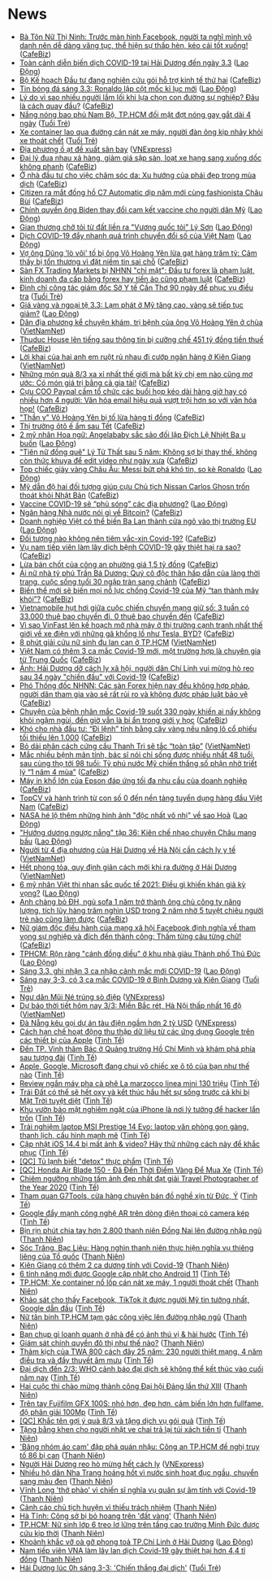 # News

- [Bà Tôn Nữ Thị Ninh: Trước màn hình Facebook, người ta nghĩ mình vô danh nên dễ dàng văng tục, thể hiện sự thấp hèn, kéo cái tốt xuống!](https://cafebiz.vn/ba-ton-nu-thi-ninh-truoc-man-hinh-facebook-nguoi-ta-nghi-minh-vo-danh-nen-de-dang-vang-tuc-the-hien-su-thap-hen-keo-cai-tot-xuong-20210302165311682.chn) ([CafeBiz](https://cafebiz.vn))
- [Toàn cảnh diễn biến dịch COVID-19 tại Hải Dương đến ngày 3.3](https://laodong.vn/infographic/toan-canh-dien-bien-dich-covid-19-tai-hai-duong-den-ngay-33-885146.ldo) ([Lao Động](https://laodong.vn))
- [Bộ Kế hoạch Đầu tư đang nghiên cứu gói hỗ trợ kinh tế thứ hai](https://cafebiz.vn/bo-ke-hoach-dau-tu-dang-nghien-cuu-goi-ho-tro-kinh-te-thu-hai-20210303102217381.chn) ([CafeBiz](https://cafebiz.vn))
- [Tin bóng đá sáng 3.3: Ronaldo lập cột mốc kỉ lục mới](https://laodong.vn/bong-da-quoc-te/tin-bong-da-sang-33-ronaldo-lap-cot-moc-ki-luc-moi-885240.ldo) ([Lao Động](https://laodong.vn))
- [Lý do vì sao nhiều người lầm lối khi lựa chọn con đường sự nghiệp? Đâu là cách quay đầu?](https://cafebiz.vn/ly-do-vi-sao-nhieu-nguoi-lam-loi-khi-lua-chon-con-duong-su-nghiep-dau-la-cach-quay-dau-20210302152751142.chn) ([CafeBiz](https://cafebiz.vn))
- [Nắng nóng bao phủ Nam Bộ, TP.HCM đối mặt đợt nóng gay gắt dài 4 ngày](https://tuoitre.vn/nang-nong-bao-phu-nam-bo-tp-hcm-doi-mat-dot-nong-gay-gat-dai-4-ngay-20210303090638247.htm) ([Tuổi Trẻ](https://tuoitre.vn))
- [Xe container lao qua đường cán nát xe máy, người đàn ông kịp nhảy khỏi xe thoát chết](https://tuoitre.vn/xe-container-lao-qua-duong-can-nat-xe-may-nguoi-dan-ong-kip-nhay-khoi-xe-thoat-chet-20210303094512015.htm) ([Tuổi Trẻ](https://tuoitre.vn))
- [Địa phương ồ ạt đề xuất sân bay](https://vnexpress.net/dia-phuong-o-at-de-xuat-san-bay-4242582.html) ([VNExpress](https://vnexpress.net))
- [Đại lý đua nhau xả hàng, giảm giá sập sàn, loạt xe hạng sang xuống dốc không phanh](https://cafebiz.vn/dai-ly-dua-nhau-xa-hang-giam-gia-sap-san-loat-xe-hang-sang-xuong-doc-khong-phanh-20210303084952803.chn) ([CafeBiz](https://cafebiz.vn))
- [Ở nhà đầu tư cho việc chăm sóc da: Xu hướng của phái đẹp trong mùa dịch](https://cafebiz.vn/o-nha-dau-tu-cho-viec-cham-soc-da-xu-huong-cua-phai-dep-trong-mua-dich-20210302213315035.chn) ([CafeBiz](https://cafebiz.vn))
- [Citizen ra mắt đồng hồ C7 Automatic dịp năm mới cùng fashionista Châu Bùi](https://cafebiz.vn/citizen-ra-mat-dong-ho-c7-automatic-dip-nam-moi-cung-fashionista-chau-bui-20210302153431428.chn) ([CafeBiz](https://cafebiz.vn))
- [Chính quyền ông Biden thay đổi cam kết vaccine cho người dân Mỹ](https://laodong.vn/the-gioi/chinh-quyen-ong-biden-thay-doi-cam-ket-vaccine-cho-nguoi-dan-my-885234.ldo) ([Lao Động](https://laodong.vn))
- [Gian thương chở tỏi từ đất liền ra &quot;Vương quốc tỏi&quot; Lý Sơn](https://laodong.vn/video/gian-thuong-cho-toi-tu-dat-lien-ra-vuong-quoc-toi-ly-son-884975.ldo) ([Lao Động](https://laodong.vn))
- [Dịch COVID-19 đẩy nhanh quá trình chuyển đổi số của Việt Nam](https://laodong.vn/cong-nghe/dich-covid-19-day-nhanh-qua-trinh-chuyen-doi-so-cua-viet-nam-885132.ldo) ([Lao Động](https://laodong.vn))
- [Vợ ông Dũng 'lò vôi' tố bị ông Võ Hoàng Yên lừa gạt hàng trăm tỷ: Cảm thấy bị tổn thương vì đặt niềm tin sai chỗ](https://cafebiz.vn/vo-ong-dung-lo-voi-to-bi-ong-vo-hoang-yen-lua-gat-hang-tram-ty-cam-thay-bi-ton-thuong-vi-dat-niem-tin-sai-cho-2021030309523497.chn) ([CafeBiz](https://cafebiz.vn))
- [Sàn FX Trading Markets bị NHNN "chỉ mặt": Đầu tư forex là phạm luật, kinh doanh đa cấp bằng forex hay tiền ảo cũng phạm luật](https://cafebiz.vn/san-fx-trading-markets-bi-nhnn-chi-mat-dau-tu-forex-la-pham-luat-kinh-doanh-da-cap-bang-forex-hay-tien-ao-cung-pham-luat-20210303092726163.chn) ([CafeBiz](https://cafebiz.vn))
- [Đình chỉ công tác giám đốc Sở Y tế Cần Thơ 90 ngày để phục vụ điều tra](https://tuoitre.vn/dinh-chi-cong-tac-giam-doc-so-y-te-can-tho-90-ngay-de-phuc-vu-dieu-tra-20210303094909105.htm) ([Tuổi Trẻ](https://tuoitre.vn))
- [Giá vàng và ngoại tệ 3.3: Lạm phát ở Mỹ tăng cao, vàng sẽ tiếp tục giảm?](https://laodong.vn/video/gia-vang-va-ngoai-te-33-lam-phat-o-my-tang-cao-vang-se-tiep-tuc-giam-885252.ldo) ([Lao Động](https://laodong.vn))
- [Dân địa phương kể chuyện khám, trị bệnh của ông Võ Hoàng Yên ở chùa](http://vietnamnet.vn/vn/thoi-su/dan-dia-phuong-ke-chuyen-kham-tri-benh-cua-ong-vo-hoang-yen-o-chua-716818.html) ([VietNamNet](https://vietnamnet.vn))
- [Thuduc House lên tiếng sau thông tin bị cưỡng chế 451 tỷ đồng tiền thuế](https://cafebiz.vn/thuduc-house-len-tieng-sau-thong-tin-bi-cuong-che-451-ty-dong-tien-thue-20210303093249404.chn) ([CafeBiz](https://cafebiz.vn))
- [Lời khai của hai anh em ruột rủ nhau đi cướp ngân hàng ở Kiên Giang](http://vietnamnet.vn/vn/thoi-su/loi-khai-cua-hai-anh-em-ruot-ru-nhau-di-cuop-ngan-hang-o-kien-giang-716807.html) ([VietNamNet](https://vietnamnet.vn))
- [Những món quà 8/3 xa xỉ nhất thế giới mà bất kỳ chị em nào cũng mơ ước: Có món giá trị bằng cả gia tài!](https://cafebiz.vn/nhung-mon-qua-8-3-xa-xi-nhat-the-gioi-ma-bat-ky-chi-em-nao-cung-mo-uoc-co-mon-gia-tri-bang-ca-gia-tai-20210303035851281.chn) ([CafeBiz](https://cafebiz.vn))
- [Cựu COO Paypal cấm tổ chức các buổi họp kéo dài hàng giờ hay có nhiều hơn 4 người: Văn hóa email hiệu quả vượt trội hơn so với văn hóa họp!](https://cafebiz.vn/cuu-coo-paypal-cam-to-chuc-cac-buoi-hop-keo-dai-hang-gio-hay-co-nhieu-hon-4-nguoi-van-hoa-email-hieu-qua-vuot-troi-hon-so-voi-van-hoa-hop-20210302194051227.chn) ([CafeBiz](https://cafebiz.vn))
- ["Thần y" Võ Hoàng Yên bị tố lừa hàng tỉ đồng](https://cafebiz.vn/than-y-vo-hoang-yen-bi-to-lua-hang-ti-dong-202103030853383.chn) ([CafeBiz](https://cafebiz.vn))
- [Thị trường ôtô ế ẩm sau Tết](https://cafebiz.vn/thi-truong-oto-e-am-sau-tet-20210303084729396.chn) ([CafeBiz](https://cafebiz.vn))
- [2 mỹ nhân Hoa ngữ: Angelababy sắc sảo đối lập Địch Lệ Nhiệt Ba u buồn](https://laodong.vn/photo/2-my-nhan-hoa-ngu-angelababy-sac-sao-doi-lap-dich-le-nhiet-ba-u-buon-885218.ldo) ([Lao Động](https://laodong.vn))
- ["Tiên nữ đồng quê" Lý Tử Thất sau 5 năm: Không sợ bị thay thế, không còn thức khuya để edit video như ngày xưa](https://cafebiz.vn/tien-nu-dong-que-ly-tu-that-sau-5-nam-khong-so-bi-thay-the-khong-con-thuc-khuya-de-edit-video-nhu-ngay-xua-20210303090908482.chn) ([CafeBiz](https://cafebiz.vn))
- [Top chiếc giày vàng Châu Âu: Messi bứt phá khó tin, so kè Ronaldo](https://laodong.vn/photo/top-chiec-giay-vang-chau-au-messi-but-pha-kho-tin-so-ke-ronaldo-885203.ldo) ([Lao Động](https://laodong.vn))
- [Mỹ dẫn độ hai đối tượng giúp cựu Chủ tịch Nissan Carlos Ghosn trốn thoát khỏi Nhật Bản](https://cafebiz.vn/my-dan-do-hai-doi-tuong-giup-cuu-chu-tich-nissan-carlos-ghosn-tron-thoat-khoi-nhat-ban-20210303084438064.chn) ([CafeBiz](https://cafebiz.vn))
- [Vaccine COVID-19 sẽ “phủ sóng” các địa phương?](https://laodong.vn/xa-hoi/vaccine-covid-19-se-phu-song-cac-dia-phuong-885139.ldo) ([Lao Động](https://laodong.vn))
- [Ngân hàng Nhà nước nói gì về Bitcoin?](https://cafebiz.vn/ngan-hang-nha-nuoc-noi-gi-ve-bitcoin-20210303085813805.chn) ([CafeBiz](https://cafebiz.vn))
- [Doanh nghiệp Việt có thể biến Ba Lan thành cửa ngõ vào thị trường EU](https://laodong.vn/kinh-te/doanh-nghiep-viet-co-the-bien-ba-lan-thanh-cua-ngo-vao-thi-truong-eu-885117.ldo) ([Lao Động](https://laodong.vn))
- [Đối tượng nào không nên tiêm vắc-xin Covid-19?](https://cafebiz.vn/doi-tuong-nao-khong-nen-tiem-vac-xin-covid-19-20210303085356298.chn) ([CafeBiz](https://cafebiz.vn))
- [Vụ nam tiếp viên làm lây dịch bệnh COVID-19 gây thiệt hại ra sao?](https://cafebiz.vn/vu-nam-tiep-vien-lam-lay-dich-benh-covid-19-gay-thiet-hai-ra-sao-20210303084627881.chn) ([CafeBiz](https://cafebiz.vn))
- [Lừa bán chốt của công an phường giá 1,5 tỷ đồng](https://cafebiz.vn/lua-ban-chot-cua-cong-an-phuong-gia-15-ty-dong-20210303084414839.chn) ([CafeBiz](https://cafebiz.vn))
- [Ái nữ nhà tỷ phú Trần Bá Dương: Quý cô độc thân hấp dẫn của làng thời trang, cuộc sống tuổi 30 ngập tràn sang chảnh](https://cafebiz.vn/ai-nu-nha-ty-phu-tran-ba-duong-quy-co-doc-than-hap-dan-cua-lang-thoi-trang-cuoc-song-tuoi-30-ngap-tran-sang-chanh-20210226181919314.chn) ([CafeBiz](https://cafebiz.vn))
- [Biến thể mới sẽ biến mọi nỗ lực chống Covid-19 của Mỹ “tan thành mây khói”?](https://cafebiz.vn/bien-the-moi-se-bien-moi-no-luc-chong-covid-19-cua-my-tan-thanh-may-khoi-202103030843113.chn) ([CafeBiz](https://cafebiz.vn))
- [Vietnamobile hụt hơi giữa cuộc chiến chuyển mạng giữ số: 3 tuần có 33.000 thuê bao chuyển đi, 0 thuê bao chuyển đến](https://cafebiz.vn/vietnamobile-hut-hoi-giua-cuoc-chien-chuyen-mang-giu-so-3-tuan-co-33000-thue-bao-chuyen-di-0-thue-bao-chuyen-den-20210302094347183.chn) ([CafeBiz](https://cafebiz.vn))
- [Vì sao VinFast lên kế hoạch mở nhà máy ở thị trường cạnh tranh nhất thế giới về xe điện với những gã khổng lồ như Tesla, BYD?](https://cafebiz.vn/vi-sao-vinfast-len-ke-hoach-mo-nha-may-o-thi-truong-canh-tranh-nhat-the-gioi-ve-xe-dien-voi-nhung-ga-khong-lo-nhu-tesla-byd-20210303084025433.chn) ([CafeBiz](https://cafebiz.vn))
- [8 phút giải cứu nữ sinh đu lan can ở TP.HCM](http://vietnamnet.vn/vn/thoi-su/8-phut-giai-cuu-nu-sinh-du-lan-can-o-tp-hcm-716790.html) ([VietNamNet](https://vietnamnet.vn))
- [Việt Nam có thêm 3 ca mắc Covid-19 mới, một trường hợp là chuyên gia từ Trung Quốc](https://cafebiz.vn/viet-nam-co-them-3-ca-mac-covid-19-moi-mot-truong-hop-la-chuyen-gia-tu-trung-quoc-20210303083834649.chn) ([CafeBiz](https://cafebiz.vn))
- [Ảnh: Hải Dương dỡ cách ly xã hội, người dân Chí Linh vui mừng hò reo sau 34 ngày "chiến đấu" với Covid-19](https://cafebiz.vn/anh-hai-duong-do-cach-ly-xa-hoi-nguoi-dan-chi-linh-vui-mung-ho-reo-sau-34-ngay-chien-dau-voi-covid-19-20210303083630232.chn) ([CafeBiz](https://cafebiz.vn))
- [Phó Thống đốc NHNN: Các sàn Forex hiện nay đều không hợp pháp, người dân tham gia vào sẽ rất rủi ro và không được pháp luật bảo vệ](https://cafebiz.vn/pho-thong-doc-nhnn-cac-san-forex-hien-nay-deu-khong-hop-phap-nguoi-dan-tham-gia-vao-se-rat-rui-ro-va-khong-duoc-phap-luat-bao-ve-20210303083515355.chn) ([CafeBiz](https://cafebiz.vn))
- [Chuyện của bệnh nhân mắc Covid-19 suốt 330 ngày khiến ai nấy không khỏi ngậm ngùi, đến giờ vẫn là bí ẩn trong giới y học](https://cafebiz.vn/chuyen-cua-benh-nhan-mac-covid-19-suot-330-ngay-khien-ai-nay-khong-khoi-ngam-ngui-den-gio-van-la-bi-an-trong-gioi-y-hoc-20210303083449049.chn) ([CafeBiz](https://cafebiz.vn))
- [Khó cho nhà đầu tư: “Đi lệnh” tính bằng cây vàng nếu nâng lô cổ phiếu tối thiểu lên 1.000](https://cafebiz.vn/kho-cho-nha-dau-tu-di-lenh-tinh-bang-cay-vang-neu-nang-lo-co-phieu-toi-thieu-len-1000-20210303083223372.chn) ([CafeBiz](https://cafebiz.vn))
- [Bỏ dải phân cách cứng cầu Thanh Trì sẽ tắc “toàn tập”](http://vietnamnet.vn/vn/thoi-su/an-toan-giao-thong/bo-dai-phan-cach-cung-cau-thanh-tri-se-tac-toan-tap-716742.html) ([VietNamNet](https://vietnamnet.vn))
- [Mắc nhiều bệnh mãn tính, bác sĩ nói chỉ sống được nhiều nhất 48 tuổi, sau cùng thọ tới 98 tuổi: Tỷ phú nước Mỹ chiến thắng số phận nhờ triết lý “1 năm 4 mùa”](https://cafebiz.vn/mac-nhieu-benh-man-tinh-bac-si-noi-chi-song-duoc-nhieu-nhat-48-tuoi-sau-cung-tho-toi-98-tuoi-ty-phu-nuoc-my-chien-thang-so-phan-nho-triet-ly-1-nam-4-mua-20210302154734401.chn) ([CafeBiz](https://cafebiz.vn))
- [Máy in khổ lớn của Epson đáp ứng tối đa nhu cầu của doanh nghiệp](https://cafebiz.vn/may-in-kho-lon-cua-epson-dap-ung-toi-da-nhu-cau-cua-doanh-nghiep-20210302213257193.chn) ([CafeBiz](https://cafebiz.vn))
- [TopCV và hành trình từ con số 0 đến nền tảng tuyển dụng hàng đầu Việt Nam](https://cafebiz.vn/topcv-va-hanh-trinh-tu-con-so-0-den-nen-tang-tuyen-dung-hang-dau-viet-nam-2021030210262109.chn) ([CafeBiz](https://cafebiz.vn))
- [NASA hé lộ thêm những hình ảnh &quot;độc nhất vô nhị&quot; về sao Hoả](https://laodong.vn/photo/nasa-he-lo-them-nhung-hinh-anh-doc-nhat-vo-nhi-ve-sao-hoa-885188.ldo) ([Lao Động](https://laodong.vn))
- [&quot;Hướng dương ngược nắng&quot; tập 36: Kiên chế nhạo chuyện Châu mang bầu](https://laodong.vn/giai-tri/huong-duong-nguoc-nang-tap-36-kien-che-nhao-chuyen-chau-mang-bau-885202.ldo) ([Lao Động](https://laodong.vn))
- [Người từ 4 địa phương của Hải Dương về Hà Nội cần cách ly y tế](http://vietnamnet.vn/vn/thoi-su/nguoi-tu-4-dia-phuong-cua-hai-duong-ve-ha-noi-can-cach-ly-y-te-716764.html) ([VietNamNet](https://vietnamnet.vn))
- [Hết phong tỏa, quy định giãn cách mới khi ra đường ở Hải Dương](http://vietnamnet.vn/vn/thoi-su/media/het-phong-toa-quy-dinh-gian-cach-moi-khi-ra-duong-o-hai-duong-716751.html) ([VietNamNet](https://vietnamnet.vn))
- [6 mỹ nhân Việt thi nhan sắc quốc tế 2021: Điều gì khiến khán giả kỳ vọng?](https://laodong.vn/van-hoa/6-my-nhan-viet-thi-nhan-sac-quoc-te-2021-dieu-gi-khien-khan-gia-ky-vong-885197.ldo) ([Lao Động](https://laodong.vn))
- [Anh chàng bỏ ĐH, ngủ sofa 1 năm trở thành ông chủ công ty năng lượng, tích lũy hàng trăm nghìn USD trong 2 năm nhờ 5 tuyệt chiêu người trẻ nào cũng làm được](https://cafebiz.vn/anh-chang-bo-dh-ngu-sofa-1-nam-tro-thanh-ong-chu-cong-ty-nang-luong-tich-luy-hang-tram-nghin-usd-trong-2-nam-nho-5-tuyet-chieu-nguoi-tre-nao-cung-lam-duoc-20210302153241534.chn) ([CafeBiz](https://cafebiz.vn))
- [Nữ giám đốc điều hành của mạng xã hội Facebook định nghĩa về tham vọng sự nghiệp và đích đến thành công: Thấm từng câu từng chữ!](https://cafebiz.vn/nu-giam-doc-dieu-hanh-cua-mang-xa-hoi-facebook-dinh-nghia-ve-tham-vong-su-nghiep-va-dich-den-thanh-cong-tham-tung-cau-tung-chu-20210226221611693.chn) ([CafeBiz](https://cafebiz.vn))
- [TPHCM: Rộn ràng &quot;cánh đồng diều&quot; ở khu nhà giàu Thành phố Thủ Đức](https://laodong.vn/photo/tphcm-ron-rang-canh-dong-dieu-o-khu-nha-giau-thanh-pho-thu-duc-885153.ldo) ([Lao Động](https://laodong.vn))
- [Sáng 3.3, ghi nhận 3 ca nhập cảnh mắc mới COVID-19](https://laodong.vn/y-te/sang-33-ghi-nhan-3-ca-nhap-canh-mac-moi-covid-19-885187.ldo) ([Lao Động](https://laodong.vn))
- [Sáng nay 3-3, có 3 ca mắc COVID-19 ở Bình Dương và Kiên Giang](https://tuoitre.vn/sang-nay-3-3-co-3-ca-mac-covid-19-o-binh-duong-va-kien-giang-20210303060700797.htm) ([Tuổi Trẻ](https://tuoitre.vn))
- [Ngư dân Mũi Né trúng sò điệp](https://vnexpress.net/ngu-dan-mui-ne-trung-so-diep-4242234.html) ([VNExpress](https://vnexpress.net))
- [Dự báo thời tiết hôm nay 3/3: Miền Bắc rét, Hà Nội thấp nhất 16 độ](http://vietnamnet.vn/vn/thoi-su/du-bao-thoi-tiet-hom-nay-3-3-mien-bac-ret-ha-noi-thap-nhat-16-do-716689.html) ([VietNamNet](https://vietnamnet.vn))
- [Đà Nẵng kêu gọi dự án tàu điện ngầm hơn 2 tỷ USD](https://vnexpress.net/da-nang-keu-goi-du-an-tau-dien-ngam-hon-2-ty-usd-4242557.html) ([VNExpress](https://vnexpress.net))
- [Cách hạn chế hoạt động thu thập dữ liệu từ các ứng dụng Google trên các thiết bị của Apple](https://tinhte.vn/thread/cach-han-che-hoat-dong-thu-thap-du-lieu-tu-cac-ung-dung-google-tren-cac-thiet-bi-cua-apple.3285367/) ([Tinh Tế](https://tinhte.vn))
- [Đến TP. Vinh thăm Bác ở Quảng trường Hồ Chí Minh và khám phá phía sau tượng đài](https://tinhte.vn/thread/den-tp-vinh-tham-bac-o-quang-truong-ho-chi-minh-va-kham-pha-phia-sau-tuong-dai.3285855/) ([Tinh Tế](https://tinhte.vn))
- [Apple, Google, Microsoft đang chui vô chiếc xe ô tô của bạn như thế nào](https://tinhte.vn/thread/apple-google-microsoft-dang-chui-vo-chiec-xe-o-to-cua-ban-nhu-the-nao.3285850/) ([Tinh Tế](https://tinhte.vn))
- [Review ngắn máy pha cà phê La marzocco linea mini 130 triệu](https://tinhte.vn/thread/review-ngan-may-pha-ca-phe-la-marzocco-linea-mini-130-trieu.3286292/) ([Tinh Tế](https://tinhte.vn))
- [Trái Đất có thể sẽ hết oxy và kết thúc hầu hết sự sống trước cả khi bị Mặt Trời tuyệt diệt](https://tinhte.vn/thread/trai-dat-co-the-se-het-oxy-va-ket-thuc-hau-het-su-song-truoc-ca-khi-bi-mat-troi-tuyet-diet.3286115/) ([Tinh Tế](https://tinhte.vn))
- [Khu vườn bảo mật nghiêm ngặt của iPhone là nơi lý tưởng để hacker lẩn trốn](https://tinhte.vn/thread/khu-vuon-bao-mat-nghiem-ngat-cua-iphone-la-noi-ly-tuong-de-hacker-lan-tron.3285706/) ([Tinh Tế](https://tinhte.vn))
- [Trải nghiệm laptop MSI Prestige 14 Evo: laptop văn phòng gọn gàng, thanh lịch, cấu hình mạnh mẽ](https://tinhte.vn/thread/trai-nghiem-laptop-msi-prestige-14-evo-laptop-van-phong-gon-gang-thanh-lich-cau-hinh-manh-me.3282480/) ([Tinh Tế](https://tinhte.vn))
- [Cập nhật iOS 14.4 bị mất ảnh & video? Hãy thử những cách này để khắc phục](https://tinhte.vn/thread/cap-nhat-ios-14-4-bi-mat-anh-video-hay-thu-nhung-cach-nay-de-khac-phuc.3286103/) ([Tinh Tế](https://tinhte.vn))
- [[QC] Tủ lạnh biết "detox" thực phẩm](https://tinhte.vn/thread/qc-tu-lanh-biet-detox-thuc-pham.3286315/) ([Tinh Tế](https://tinhte.vn))
- [[QC] Honda Air Blade 150 - Đã Đến Thời Điểm Vàng Để Mua Xe](https://tinhte.vn/thread/qc-honda-air-blade-150-da-den-thoi-diem-vang-de-mua-xe.3286192/) ([Tinh Tế](https://tinhte.vn))
- [Chiêm ngưỡng những tấm ảnh đẹp nhất đạt giải Travel Photographer of the Year 2020](https://tinhte.vn/thread/chiem-nguong-nhung-tam-anh-dep-nhat-dat-giai-travel-photographer-of-the-year-2020.3286067/) ([Tinh Tế](https://tinhte.vn))
- [Tham quan G7Tools, cửa hàng chuyên bán đồ nghề xịn từ Đức, Ý](https://tinhte.vn/thread/tham-quan-g7tools-cua-hang-chuyen-ban-do-nghe-xin-tu-duc-y.3282696/) ([Tinh Tế](https://tinhte.vn))
- [Google đẩy mạnh công nghệ AR trên dòng điện thoại có camera kép](https://tinhte.vn/thread/google-day-manh-cong-nghe-ar-tren-dong-dien-thoai-co-camera-kep.3286117/) ([Tinh Tế](https://tinhte.vn))
- [Bịn rịn phút chia tay hơn 2.800 thanh niên Đồng Nai lên đường nhập ngũ](https://thanhnien.vn/thoi-su/bin-rin-phut-chia-tay-2800-thanh-nien-dong-nai-len-duong-nhap-ngu-1348822.html) ([Thanh Niên](https://thanhnien.vn))
- [Sóc Trăng, Bạc Liêu: Hàng nghìn thanh niên thực hiện nghĩa vụ thiêng liêng của Tổ quốc](https://thanhnien.vn/thoi-su/soc-trang-bac-lieu-hang-nghin-thanh-nien-thuc-hien-nghia-vu-thieng-lieng-cua-to-quoc-1348815.html) ([Thanh Niên](https://thanhnien.vn))
- [Kiên Giang có thêm 2 ca dương tính với Covid-19](https://thanhnien.vn/thoi-su/kien-giang-co-them-2-ca-duong-tinh-voi-covid-19-1348826.html) ([Thanh Niên](https://thanhnien.vn))
- [6 tính năng mới được Google cập nhật cho Android 11](https://tinhte.vn/thread/6-tinh-nang-moi-duoc-google-cap-nhat-cho-android-11.3286105/) ([Tinh Tế](https://tinhte.vn))
- [TP.HCM: Xe container nổ lốp cán nát xe máy, 1 người thoát chết](https://thanhnien.vn/thoi-su/tphcm-xe-container-no-lop-can-nat-xe-may-1-nguoi-thoat-chet-1348792.html) ([Thanh Niên](https://thanhnien.vn))
- [Khảo sát cho thấy Facebook, TikTok ít được người Mỹ tin tưởng nhất, Google dẫn đầu](https://tinhte.vn/thread/khao-sat-cho-thay-facebook-tiktok-it-duoc-nguoi-my-tin-tuong-nhat-google-dan-dau.3286325/) ([Tinh Tế](https://tinhte.vn))
- [Nữ tân binh TP.HCM tạm gác công việc lên đường nhập ngũ](https://thanhnien.vn/thoi-su/nu-tan-binh-tphcm-tam-gac-cong-viec-len-duong-nhap-ngu-1348820.html) ([Thanh Niên](https://thanhnien.vn))
- [Bạn chụp gì loanh quanh ở nhà để có ảnh thú vị & hài hước](https://tinhte.vn/thread/ban-chup-gi-loanh-quanh-o-nha-de-co-anh-thu-vi-hai-huoc.3285888/) ([Tinh Tế](https://tinhte.vn))
- [Giám sát chính quyền đô thị như thế nào?](https://thanhnien.vn/thoi-su/giam-sat-chinh-quyen-do-thi-nhu-the-nao-1348810.html) ([Thanh Niên](https://thanhnien.vn))
- [Thảm kịch của TWA 800 cách đây 25 năm: 230 người thiệt mạng, 4 năm điều tra và đầy thuyết âm mưu](https://tinhte.vn/thread/tham-kich-cua-twa-800-cach-day-25-nam-230-nguoi-thiet-mang-4-nam-dieu-tra-va-day-thuyet-am-muu.3285601/) ([Tinh Tế](https://tinhte.vn))
- [Đại dịch đến 2/3: WHO cảnh báo đại dịch sẽ không thể kết thúc vào cuối năm nay](https://tinhte.vn/thread/dai-dich-den-2-3-who-canh-bao-dai-dich-se-khong-the-ket-thuc-vao-cuoi-nam-nay.3286161/) ([Tinh Tế](https://tinhte.vn))
- [Hai cuộc thi chào mừng thành công Đại hội Đảng lần thứ XIII](https://thanhnien.vn/thoi-su/hai-cuoc-thi-chao-mung-thanh-cong-dai-hoi-dang-lan-thu-xiii-1348643.html) ([Thanh Niên](https://thanhnien.vn))
- [Trên tay Fujifilm GFX 100S: nhỏ hơn, đẹp hơn, cảm biến lớn hơn fullfame, độ phân giải 100Mp](https://tinhte.vn/thread/tren-tay-fujifilm-gfx-100s-nho-hon-dep-hon-cam-bien-lon-hon-fullfame-do-phan-giai-100mp.3286135/) ([Tinh Tế](https://tinhte.vn))
- [[QC] Khắc tên gợi ý quà 8/3 và tặng dịch vụ gói quà](https://tinhte.vn/thread/qc-khac-ten-goi-y-qua-8-3-va-tang-dich-vu-goi-qua.3286320/) ([Tinh Tế](https://tinhte.vn))
- [Tặng bằng khen cho người nhặt ve chai trả lại túi xách tiền tỉ](https://thanhnien.vn/thoi-su/tang-bang-khen-cho-nguoi-nhat-ve-chai-tra-lai-tui-xach-tien-ti-1348728.html) ([Thanh Niên](https://thanhnien.vn))
- ['Băng nhóm áo cam' đập phá quán nhậu: Công an TP.HCM đề nghị truy tố 86 bị can](https://thanhnien.vn/thoi-su/bang-nhom-ao-cam-dap-pha-quan-nhau-cong-an-tphcm-de-nghi-truy-to-86-bi-can-1348715.html) ([Thanh Niên](https://thanhnien.vn))
- [Người Hải Dương reo hò mừng hết cách ly](https://vnexpress.net/nguoi-hai-duong-reo-ho-mung-het-cach-ly-4242617.html) ([VNExpress](https://vnexpress.net))
- [Nhiều hộ dân Nha Trang hoảng hốt vì nước sinh hoạt đục ngầu, chuyển sang màu đen](https://thanhnien.vn/thoi-su/nhieu-ho-dan-nha-trang-hoang-hot-vi-nuoc-sinh-hoat-duc-ngau-chuyen-sang-mau-den-1348772.html) ([Thanh Niên](https://thanhnien.vn))
- [Vĩnh Long 'thở phào' vì chiến sĩ nghĩa vụ quân sự âm tính với Covid-19](https://thanhnien.vn/thoi-su/vinh-long-tho-phao-vi-chien-si-nghia-vu-quan-su-am-tinh-voi-covid-19-1348770.html) ([Thanh Niên](https://thanhnien.vn))
- [Cảnh cáo chủ tịch huyện vì thiếu trách nhiệm](https://thanhnien.vn/thoi-su/canh-cao-chu-tich-huyen-vi-thieu-trach-nhiem-1348645.html) ([Thanh Niên](https://thanhnien.vn))
- [Hà Tĩnh: Công sở bị bỏ hoang trên 'đất vàng'](https://thanhnien.vn/thoi-su/ha-tinh-cong-so-bi-bo-hoang-tren-dat-vang-1348775.html) ([Thanh Niên](https://thanhnien.vn))
- [TP.HCM: Nữ sinh lớp 6 treo lơ lửng trên tầng cao trường Minh Đức được cứu kịp thời](https://thanhnien.vn/thoi-su/tphcm-nu-sinh-lop-6-treo-lo-lung-tren-tang-cao-truong-minh-duc-duoc-cuu-kip-thoi-1348682.html) ([Thanh Niên](https://thanhnien.vn))
- [Khoảnh khắc vỡ oà gỡ phong toả TP.Chí Linh ở Hải Dương](https://laodong.vn/photo/khoanh-khac-vo-oa-go-phong-toa-tpchi-linh-o-hai-duong-885208.ldo) ([Lao Động](https://laodong.vn))
- [Nam tiếp viên VNA làm lây lan dịch Covid-19 gây thiệt hại hơn 4,4 tỉ đồng](https://thanhnien.vn/thoi-su/nam-tiep-vien-vna-lam-lay-lan-dich-covid-19-gay-thiet-hai-hon-44-ti-dong-1348713.html) ([Thanh Niên](https://thanhnien.vn))
- [Hải Dương lúc 0h sáng 3-3: 'Chiến thắng đại dịch'](https://tuoitre.vn/hai-duong-luc-0h-sang-3-3-chien-thang-dai-dich-20210302211628497.htm) ([Tuổi Trẻ](https://tuoitre.vn))

